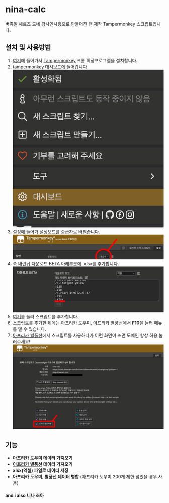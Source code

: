 # nina-calc

버츄얼 헤르츠 도네 감사인사용으로 만들어진 팬 제작 Tampermonkey 스크립트입니다.

## 설치 및 사용방법
1. [여기](https://chromewebstore.google.com/detail/tampermonkey/dhdgffkkebhmkfjojejmpbldmpobfkfo)에 들어가서 [Tampermonkey](https://chromewebstore.google.com/detail/tampermonkey/dhdgffkkebhmkfjojejmpbldmpobfkfo) 크롬 확장프로그램을 설치합니다.
2. tampermonkey 대시보드에 들어갑니다 <img src="images/tampermonkey1.png">
3. 설정에 들어가 설정모드를 중급자로 바꿔줍니다. <img src="images/tampermonkey2.png">
4. 쭉 내린뒤 다운로드 BETA 아래부분에 .xlsx를 추가합니다. <img src="images/tampermonkey3.png">
5. [여기](https://github.com/sucat0/nina-calc/raw/main/dist/nina-calc.user.js)를 눌러 스크립트를 추가합니다.
6. 스크립트를 추가한 뒤에는 [아프리카 도우미](http://afreehp.kr/setup/alertlist), [아프리카 별풍선](https://point.afreecatv.com/Balloon/AfreecaNormalExchange.asp)에서 **F10**을 눌러 메뉴를 열 수 있습니다.
7. [아프리카 별풍선](https://point.afreecatv.com/Balloon/AfreecaNormalExchange.asp)에서 스크립트를 사용하다가 이런 화면이 뜨면 도메인 항상 허용 눌러주세요! <img src="images/tampermonkey4.png">

## 기능
- **[아프리카 도우미](http://afreehp.kr/setup/alertlist) 데이터 가져오기**
- **[아프리카 별풍선](https://point.afreecatv.com/Balloon/AfreecaNormalExchange.asp) 데이터 가져오기**
- **xlsx(엑셀) 파일로 데이터 저장**
- **아프리카 도우미, 별풍선 데이터 병합** (아프리카 도우미 200개 제한 넘었을 경우 사용)

#### and i also 니나 조아
